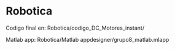 # Robotica

Codigo final en: Robotica/codigo_DC_Motores_instant/

Matlab app: Robotica/Matlab appdesigner/grupo8_matlab.mlapp

